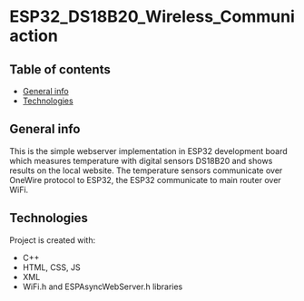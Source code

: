 # ESP32_DS18B20_Wireless_Communiaction

## Table of contents
* [General info](#general-info)
* [Technologies](#technologies)

## General info
This is the simple webserver implementation in ESP32 development board which measures temperature with digital sensors DS18B20 and shows results on the local website. The temperature sensors communicate over OneWire protocol to ESP32, the ESP32 communicate to main router over WiFi.
	
## Technologies
Project is created with:
* C++
* HTML, CSS, JS
* XML
* WiFi.h and ESPAsyncWebServer.h libraries

